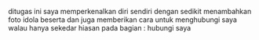 ditugas ini saya memperkenalkan diri sendiri dengan sedikit menambahkan foto idola beserta
dan juga memberikan cara untuk menghubungi saya walau hanya sekedar hiasan pada bagian : hubungi saya


        
